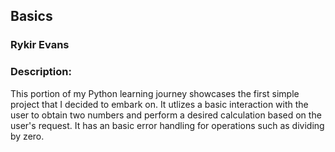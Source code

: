 ## Basics
### Rykir Evans
### Description:

This portion of my Python learning journey showcases the first simple project that I decided to embark on. It utlizes a basic interaction with the user to obtain two numbers and perform a desired calculation based on the user's request. It has an basic error handling for operations such as dividing by zero.